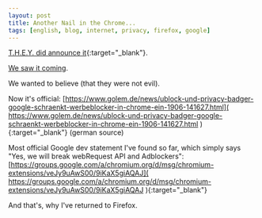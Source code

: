 ```yaml
---
layout: post
title: Another Nail in the Chrome...
tags: [english, blog, internet, privacy, firefox, google]
---
```

[T.H.E.Y. did announce it](
    https://blog.chromium.org/2018/10/trustworthy-chrome-extensions-by-default.html
){:target="_blank"}.

[We saw it coming](/2019/01/23/chrome-vs-adblockers.html).

We wanted to believe (that they were not evil).

Now it's official:
[https://www.golem.de/news/ublock-und-privacy-badger-google-schraenkt-werbeblocker-in-chrome-ein-1906-141627.html](
    https://www.golem.de/news/ublock-und-privacy-badger-google-schraenkt-werbeblocker-in-chrome-ein-1906-141627.html
){:target="_blank"} (german source)

Most official Google dev statement I've found so far, which simply says "Yes, we will break webRequest API and Adblockers": 
[https://groups.google.com/a/chromium.org/d/msg/chromium-extensions/veJy9uAwS00/9iKaX5giAQAJ](
    https://groups.google.com/a/chromium.org/d/msg/chromium-extensions/veJy9uAwS00/9iKaX5giAQAJ
){:target="_blank"}

And that's, why I've returned to Firefox.